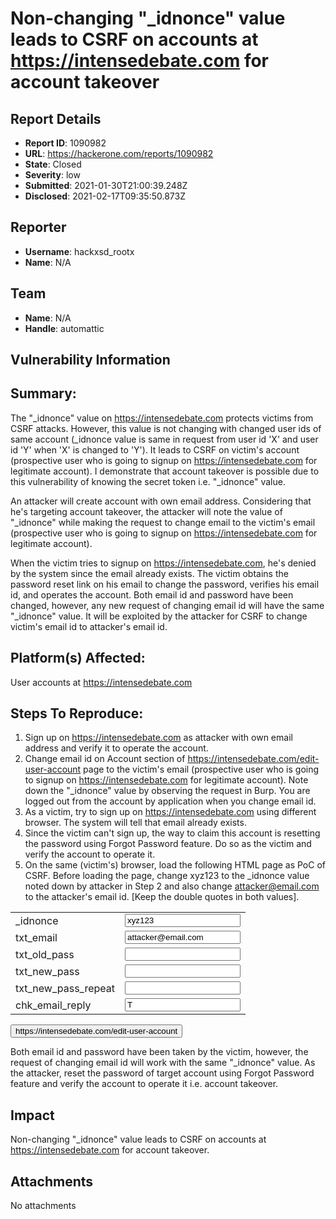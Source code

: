 # Non-changing "_idnonce" value leads to CSRF on accounts at https://intensedebate.com for account takeover

## Report Details
- **Report ID**: 1090982
- **URL**: https://hackerone.com/reports/1090982
- **State**: Closed
- **Severity**: low
- **Submitted**: 2021-01-30T21:00:39.248Z
- **Disclosed**: 2021-02-17T09:35:50.873Z

## Reporter
- **Username**: hackxsd_rootx
- **Name**: N/A

## Team
- **Name**: N/A
- **Handle**: automattic

## Vulnerability Information
## Summary:
The "_idnonce" value on https://intensedebate.com protects victims from CSRF attacks. However, this value is not changing with changed user ids of same account (_idnonce value is same in request from user id 'X' and user id 'Y' when 'X' is changed to 'Y'). It leads to CSRF on victim's account (prospective user who is going to signup on https://intensedebate.com for legitimate account). I demonstrate that account takeover is possible due to this vulnerability of knowing the secret token i.e. "_idnonce" value.

An attacker will create account with own email address. Considering that he's targeting account takeover, the attacker will note the value of "_idnonce" while making the request to change email to the victim's email (prospective user who is going to signup on https://intensedebate.com for legitimate account).

When the victim tries to signup on https://intensedebate.com, he's denied by the system since the email already exists. The victim obtains the password reset link on his email to change the password, verifies his email id, and operates the account. Both email id and password have been changed, however, any new request of changing email id will have the same "_idnonce" value. It will be exploited by the attacker for CSRF to change victim's email id to attacker's email id.

## Platform(s) Affected:
User accounts at https://intensedebate.com

## Steps To Reproduce:

  1. Sign up on https://intensedebate.com as attacker with own email address and verify it to operate the account.
  2. Change email id on Account section of https://intensedebate.com/edit-user-account page to the victim's email (prospective user who is going to signup on https://intensedebate.com for legitimate account). Note down the "_idnonce" value by observing the request in Burp. You are logged out from the account by application when you change email id.
  3. As a victim, try to sign up on https://intensedebate.com using different browser. The system will tell that email already exists.
  4. Since the victim can't sign up, the way to claim this account is resetting the password using Forgot Password feature. Do so as the victim and verify the account to operate it.
  5. On the same (victim's) browser, load the following HTML page as PoC of CSRF. Before loading the page, change xyz123 to the _idnonce value noted down by attacker in Step 2 and also change attacker@email.com to the attacker's email id. [Keep the double quotes in both values].

<html><form enctype="application/x-www-form-urlencoded" method="POST" action="https://intensedebate.com/edit-user-account"><table><tr><td>_idnonce</td><td><input type="text" value="xyz123" name="_idnonce"></td></tr>
<tr><td>txt_email</td><td><input type="text" value="attacker@email.com" name="txt_email"></td></tr>
<tr><td>txt_old_pass</td><td><input type="text" value="" name="txt_old_pass"></td></tr>
<tr><td>txt_new_pass</td><td><input type="text" value="" name="txt_new_pass"></td></tr>
<tr><td>txt_new_pass_repeat</td><td><input type="text" value="" name="txt_new_pass_repeat"></td></tr>
<tr><td>chk_email_reply</td><td><input type="text" value="T" name="chk_email_reply"></td></tr>
</table><input type="submit" value="https://intensedebate.com/edit-user-account"></form></html>

Both email id and password have been taken by the victim, however, the request of changing email id will work with the same "_idnonce" value. As the attacker, reset the password of target account using Forgot Password feature and verify the account to operate it i.e. account takeover.

## Impact

Non-changing "_idnonce" value leads to CSRF on accounts at https://intensedebate.com for account takeover.

## Attachments
No attachments
